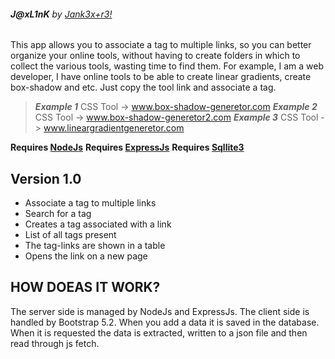 ###### ***J@xL1nK*** by [Jank3x+r3!](https://twitter.com/Jank3xtr31)

This app allows you to associate a tag to multiple links, so you can better organize your online tools, without having to create folders in which to collect the various tools, wasting time to find them. For example, I am a web developer, I have online tools to be able to create linear gradients, create box-shadow and etc. Just copy the tool link and associate a tag.
> **_Example 1_** CSS Tool -> www.box-shadow-generetor.com
> **_Example 2_** CSS Tool -> www.box-shadow-generetor2.com
> **_Example 3_** CSS Tool -> www.lineargradientgeneretor.com

**Requires [NodeJs](https://nodejs.org/en/)**
**Requires [ExpressJs](https://expressjs.com)**
**Requires [Sqllite3](https://www.sqlitetutorial.net/sqlite-nodejs/)**


## Version 1.0

- Associate a tag to multiple links
- Search for a tag
- Creates a tag associated with a link
- List of all tags present
- The tag-links are shown in a table
- Opens the link on a new page


## HOW DOEAS IT WORK?
The server side is managed by NodeJs and ExpressJs. The client side is handled by Bootstrap 5.2.
When you add a data it is saved in the database.
When it is requested the data is extracted, written to a json file and then read through js fetch.
